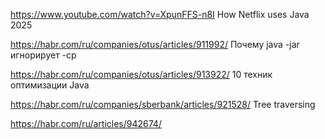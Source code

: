 https://www.youtube.com/watch?v=XpunFFS-n8I  How Netflix uses Java 2025

https://habr.com/ru/companies/otus/articles/911992/ Почему java -jar игнорирует  -cp 

https://habr.com/ru/companies/otus/articles/913922/ 10 техник оптимизации Java

https://habr.com/ru/companies/sberbank/articles/921528/ Tree traversing 

https://habr.com/ru/articles/942674/
